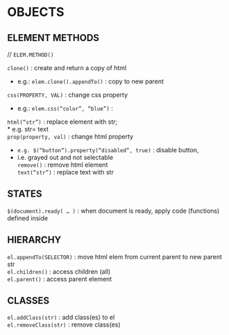# OBJECTS    
    
  
## ELEMENT METHODS   
// `ELEM.METHOD()`  

`clone()` : create and return a copy of html  
*	e.g.: `elem.clone().appendTo()` : copy to new parent  

`css(PROPERTY, VAL)` : change css property  
*	e.g.: `elem.css(“color”, “blue”)` :  

`html(“str”)` : replace element with str;  
		*				e.g. str= <tag attrs=...>text</tag>  
`prop(property, val)` : change html property  
*	`e.g. $(“button”).property(“disabled”, true)` : disable button,  
*	i.e. grayed out and not selectable  
`remove()` : remove html element  
`text(“str”)` : replace text with str  

## STATES
`$(document).ready( … )` : when document is ready, apply code (functions) defined inside  

## HIERARCHY
`el.appendTo(SELECTOR)` : move html elem from current parent to new parent str  
`el.children()` : access children (all)  
`el.parent()` : access parent element  


## CLASSES  
`el.addClass(str)` : add class(es) to el  
`el.removeClass(str)` : remove class(es)  


